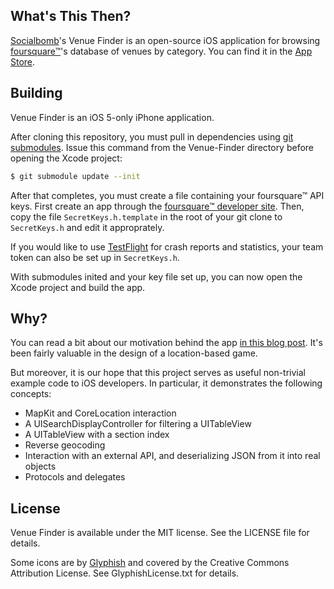 What's This Then?
-----------------
[Socialbomb](http://socialbomb.com)'s Venue Finder is an open-source iOS application for browsing [foursquare™](http://foursquare.com)'s database of venues by category. You can find it in the [App Store](http://itunes.apple.com/us/app/venuefinder/id526820265?mt=8).


Building
--------
Venue Finder is an iOS 5-only iPhone application.

After cloning this repository, you must pull in dependencies using [git submodules](http://git-scm.com/book/en/Git-Tools-Submodules). Issue this command from the Venue-Finder directory before opening the Xcode project:

```sh
$ git submodule update --init
```

After that completes, you must create a file containing your foursquare™ API keys. First create an app through the [foursquare™ developer site](https://developer.foursquare.com/index). Then, copy the file `SecretKeys.h.template` in the root of your git clone to `SecretKeys.h` and edit it approprately.

If you would like to use [TestFlight](http://testflightapp.com) for crash reports and statistics, your team token can also be set up in `SecretKeys.h`.

With submodules inited and your key file set up, you can now open the Xcode project and build the app.


Why?
----
You can read a bit about our motivation behind the app [in this blog post](http://blog.socialbomb.com/post/23741020622/announcing-venue-finder). It's been fairly valuable in the design of a location-based game.

But moreover, it is our hope that this project serves as useful non-trivial example code to iOS developers. In particular, it demonstrates the following concepts:

- MapKit and CoreLocation interaction
- A UISearchDisplayController for filtering a UITableView
- A UITableView with a section index
- Reverse geocoding
- Interaction with an external API, and deserializing JSON from it into real objects
- Protocols and delegates

License
-------
Venue Finder is available under the MIT license. See the LICENSE file for details.

Some icons are by [Glyphish](http://glyphish.com) and covered by the Creative Commons Attribution License. See GlyphishLicense.txt for details.
